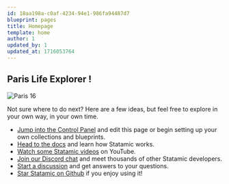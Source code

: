 ```yaml
---
id: 18aa198a-c0af-4234-94e1-986fa94487d7
blueprint: pages
title: Homepage
template: home
author: 1
updated_by: 1
updated_at: 1716053764
---
```

## Paris Life Explorer !

![Paris 16](statamic://asset::assets::paris/paris-1.jpg)

Not sure where to do next? Here are a few ideas, but feel free to explore in your own way, in your own time.

- [Jump into the Control Panel](/cp) and edit this page or begin setting up your own collections and blueprints.
- [Head to the docs](https://statamic.dev) and learn how Statamic works.
- [Watch some Statamic videos](https://youtube.com/statamic) on YouTube.
- [Join our Discord chat](https://statamic.com/discord) and meet thousands of other Statamic developers.
- [Start a discussion](https://github.com/statamic/cms/discussions) and get answers to your questions.
- [Star Statamic on Github](https://github.com/statamic/cms) if you enjoy using it!